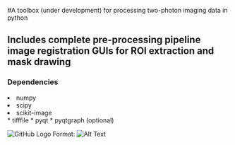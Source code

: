 #A toolbox (under development) for processing two-photon imaging data in python

<h2> Includes complete pre-processing pipeline image registration GUIs for ROI extraction and mask drawing</h2>


<h3>Dependencies</h3>

<li>numpy</li>
<li>scipy</li>
<li>scikit-image</li>
* tifffile
* pyqt
* pyqtgraph (optional)


![GitHub Logo](./ROI_editor.png=100x250)
Format: ![Alt Text](url)

